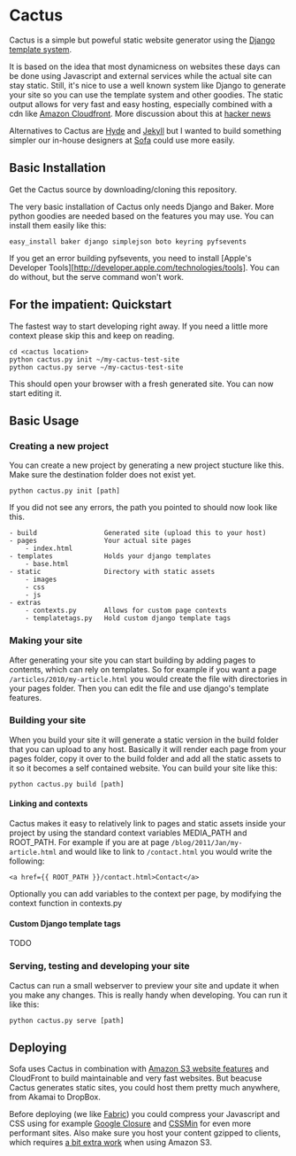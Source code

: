 # Cactus

Cactus is a simple but poweful static website generator using the [Django template system][1].

It is based on the idea that most dynamicness on websites these days can be done using Javascript and external services while the actual site can stay static. Still, it's nice to use a well known system like Django to generate your site so you can use the template system and other goodies. The static output allows for very fast and easy hosting, especially combined with a cdn like [Amazon Cloudfront][2]. More discussion about this at [hacker news][3]

Alternatives to Cactus are [Hyde][4] and [Jekyll][5] but I wanted to build something simpler our in-house designers at [Sofa][6] could use more easily.

[1]: http://docs.djangoproject.com/en/dev/topics/templates/
[2]: http://aws.amazon.com/cloudfront/
[3]: http://news.ycombinator.com/item?id=2233620
[4]: http://ringce.com/hyde
[5]: https://github.com/mojombo/jekyll
[6]: http://www.madebysofa.com

## Basic Installation

Get the Cactus source by downloading/cloning this repository.

The very basic installation of Cactus only needs Django and Baker. More python goodies are needed based on the features you may use. You can install them easily like this:

    easy_install baker django simplejson boto keyring pyfsevents

If you get an error building pyfsevents, you need to install [Apple's Developer Tools][http://developer.apple.com/technologies/tools]. You can do without, but the serve command won't work.

## For the impatient: Quickstart

The fastest way to start developing right away. If you need a little more context please skip this and keep on reading.

	cd <cactus location>
	python cactus.py init ~/my-cactus-test-site
	python cactus.py serve ~/my-cactus-test-site

This should open your browser with a fresh generated site. You can now start editing it.


## Basic Usage

### Creating a new project

You can create a new project by generating a new project stucture like this. Make sure the destination folder does not exist yet.

	python cactus.py init [path]

If you did not see any errors, the path you pointed to should now look like this.
	
	- build					Generated site (upload this to your host)
	- pages					Your actual site pages
		- index.html
	- templates				Holds your django templates
		- base.html
	- static				Directory with static assets
		- images
		- css
		- js
	- extras
		- contexts.py		Allows for custom page contexts
		- templatetags.py	Hold custom django template tags

### Making your site

After generating your site you can start building by adding pages to contents, which can rely on templates. So for example if you want a page `/articles/2010/my-article.html` you would create the file with directories in your pages folder. Then you can edit the file and use django's template features.

### Building your site

When you build your site it will generate a static version in the build folder that you can upload to any host. Basically it will render each page from your pages folder, copy it over to the build folder and add all the static assets to it so it becomes a self contained website. You can build your site like this:

	python cactus.py build [path]

#### Linking and contexts

Cactus makes it easy to relatively link to pages and static assets inside your project by using the standard context variables MEDIA\_PATH and ROOT\_PATH. For example if you are at page `/blog/2011/Jan/my-article.html` and would like to link to `/contact.html` you would write the following: 

	<a href={{ ROOT_PATH }}/contact.html>Contact</a>

Optionally you can add variables to the context per page, by modifying the context function in contexts.py

#### Custom Django template tags

TODO

### Serving, testing and developing your site

Cactus can run a small webserver to preview your site and update it when you make any changes. This is really handy when developing. You can run it like this:

	python cactus.py serve [path]

## Deploying

Sofa uses Cactus in combination with [Amazon S3 website features][7] and CloudFront to build maintainable and very fast websites. But beacuse Cactus generates static sites, you could host them pretty much anywhere, from Akamai to DropBox.

[7]: http://aws.amazon.com/about-aws/whats-new/2011/02/17/Amazon-S3-Website-Features/

Before deploying (we like [Fabric][8]) you could compress your Javascript and CSS using for example [Google Closure][9] and [CSSMin][10] for even more performant sites. Also make sure you host your content gzipped to clients, which requires [a bit extra work][11] when using Amazon S3.

[8]: http://www.fabfile.org
[9]: http://code.google.com/closure/compiler/docs/gettingstarted_ui.html
[10]: http://code.google.com/p/cssmin/
[11]: http://devblog.famundo.com/articles/2007/03/02/serving-compressed-content-from-amazons-s3


